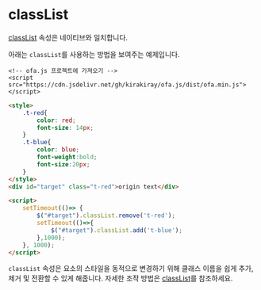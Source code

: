 # classList

[classList](https://developer.mozilla.org/ko/docs/Web/API/Element/classList) 속성은 네이티브와 일치합니다.

아래는 `classList`를 사용하는 방법을 보여주는 예제입니다.

<html-viewer>

```
<!-- ofa.js 프로젝트에 가져오기 -->
<script src="https://cdn.jsdelivr.net/gh/kirakiray/ofa.js/dist/ofa.min.js"></script>
```

```html
<style>
    .t-red{
        color: red;
        font-size: 14px;
    }
    .t-blue{
        color: blue;
        font-weight:bold;
        font-size:20px;
    }
</style>
<div id="target" class="t-red">origin text</div>

<script>
    setTimeout(()=> {
        $("#target").classList.remove('t-red');
        setTimeout(()=>{
            $("#target").classList.add('t-blue');
        },1000);
    }, 1000);
</script>
```

</html-viewer>

`classList` 속성은 요소의 스타일을 동적으로 변경하기 위해 클래스 이름을 쉽게 추가, 제거 및 전환할 수 있게 해줍니다. 자세한 조작 방법은 [classList](https://developer.mozilla.org/en-US/docs/Web/API/Element/classList)를 참조하세요.